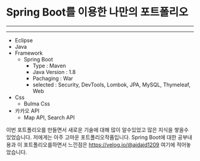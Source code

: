 # Spring Boot를 이용한 나만의 포트폴리오
---
---
* Eclipse
* Java
* Framework
	* Spring Boot
    	* Type : Maven
        * Java Version : 1.8
        * Pachaging : War
    	* selected : Security, DevTools, Lombok, JPA, MySQL, Thymeleaf, Web
* Css
	* Bulma Css
* 카카오 API
	* Map API, Search API

이번 포트폴리오를 만들면서 새로운 기술에 대해 많이 알수있었고 많은 지식을 쌓을수 있었습니다. 저에게는 아주 고마운 포트폴리오작품입니다.
Spring Boot에 대한 공부내용과 이 포트폴리오를하면서 느낀점은 https://velog.io/@ajdajd1209 여기에 적어놓았습니다.
